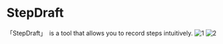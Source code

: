 # StepDraft
「StepDraft」　is a tool that allows you to record steps intuitively.
![1](https://github.com/reiasah/StepMemo/assets/33148369/dd34bfe7-d687-4a43-80e2-9c1f606c081d)
![2](https://github.com/reiasah/StepMemo/assets/33148369/17690487-ffbd-44e5-8766-0fa8689446b8)
